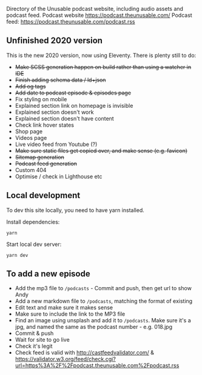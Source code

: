 Directory of the Unusable podcast website, including audio assets and podcast feed.
Podcast website https://podcast.theunusable.com/
Podcast feed: https://podcast.theunusable.com/podcast.rss

## Unfinished 2020 version

This is the new 2020 version, now using Eleventy. There is plenty still to do:

 - ~~Make SCSS generation happen on build rather than using a watcher in IDE~~
 - ~~Finish adding schema data / ld+json~~
 - ~~Add og tags~~
 - ~~Add date to podcast episode & episodes page~~
 - Fix styling on mobile
 - Explained section link on homepage is invisible
 - Explained section doesn't work
 - Explained section doesn't have content
 - Check link hover states
 - Shop page
 - Videos page
 - Live video feed from Youtube (?)
 - ~~Make sure static files get copied over, and make sense (e.g. favicon)~~
 - ~~Sitemap generation~~
 - ~~Podcast feed generation~~
 - Custom 404
 - Optimise / check in Lighthouse etc



## Local development

To dev this site locally, you need to have yarn installed.

Install dependencies:
```
yarn
```

Start local dev server:
```
yarn dev
```

## To add a new episode
- Add the mp3 file to `/podcasts` - Commit and push, then get url to show Andy
- Add a new markdown file to `/podcasts`, matching the format of existing
- Edit text and make sure it makes sense
- Make sure to include the link to the MP3 file
- Find an image using unsplash and add it to `/podcasts`. Make sure it's a jpg, and named the same as the podcast number - e.g. 018.jpg
- Commit & push
- Wait for site to go live
- Check it's legit
- Check feed is valid with http://castfeedvalidator.com/ & https://validator.w3.org/feed/check.cgi?url=https%3A%2F%2Fpodcast.theunusable.com%2Fpodcast.rss